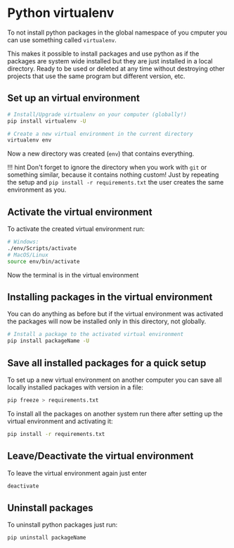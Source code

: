 # Python virtualenv

To not install python packages in the global namespace of you cmputer you can use something called `virtualenv`.

This makes it possible to install packages and use python as if the packages are system wide installed but they are just installed in a local directory. Ready to be used or deleted at any time without destroying other projects that use the same program but different version, etc.

## Set up an virtual environment

```sh
# Install/Upgrade virtualenv on your computer (globally!)
pip install virtualenv -U

# Create a new virtual environment in the current directory
virtualenv env
```

Now a new directory was created (`env`) that contains everything.

!!! hint
    Don't forget to ignore the directory when you work with `git` or something similar, because it contains nothing custom! Just by repeating the setup and `pip install -r requirements.txt` the user creates the same environment as you.

## Activate the virtual environment

To activate the created virtual environment run:

```sh
# Windows:
./env/Scripts/activate
# MacOS/Linux
source env/bin/activate
```

Now the terminal is in the virtual environment

## Installing packages in the virtual environment

You can do anything as before but if the virtual environment was activated the packages will now be installed only in this directory, not globally.

```sh
# Install a package to the activated virtual environment
pip install packageName -U
```

## Save all installed packages for a quick setup

To set up a new virtual environment on another computer you can save all locally installed packages with version in a file:

```sh
pip freeze > requirements.txt
```

To install all the packages on another system run there after setting up the virtual environment and activating it:

```sh
pip install -r requirements.txt
```

## Leave/Deactivate the virtual environment

To leave the virtual environment again just enter

```sh
deactivate
```

## Uninstall packages

To uninstall python packages just run:

```sh
pip uninstall packageName
```
